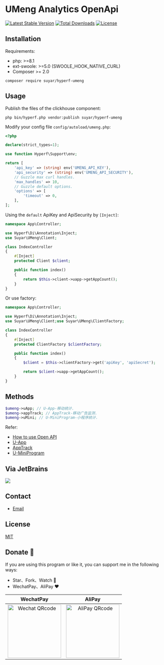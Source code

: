 # UMeng Analytics OpenApi

[![Latest Stable Version](https://img.shields.io/packagist/v/suyar/hyperf-umeng)](https://packagist.org/packages/suyar/hyperf-umeng)
[![Total Downloads](https://img.shields.io/packagist/dt/suyar/hyperf-umeng)](https://packagist.org/packages/suyar/hyperf-umeng)
[![License](https://img.shields.io/packagist/l/suyar/hyperf-umeng)](https://github.com/suyar/hyperf-umeng)

## Installation

Requirements:

- php: >=8.1
- ext-swoole: >=5.0 (SWOOLE_HOOK_NATIVE_CURL)
- Composer >= 2.0

```shell
composer require suyar/hyperf-umeng
```

## Usage

Publish the files of the clickhouse component:

```shell
php bin/hyperf.php vendor:publish suyar/hyperf-umeng
```

Modify your config file `config/autoload/umeng.php`:

```php
<?php

declare(strict_types=1);

use function Hyperf\Support\env;

return [
    'api_key' => (string) env('UMENG_API_KEY'),
    'api_security' => (string) env('UMENG_API_SECURITY'),
    // Guzzle max curl handles.
    'max_handles' => 10,
    // Guzzle default options.
    'options' => [
        'timeout' => 0,
    ],
];
```

Using the `default` ApiKey and ApiSecurity by `[Inject]`:

```php
namespace App\Controller;

use Hyperf\Di\Annotation\Inject;
use Suyar\UMeng\Client;

class IndexController
{
    #[Inject]
    protected Client $client;

    public function index()
    {
        return $this->client->uapp->getAppCount();
    }
}
```

Or use factory:

```php
namespace App\Controller;

use Hyperf\Di\Annotation\Inject;
use Suyar\UMeng\Client;use Suyar\UMeng\ClientFactory;

class IndexController
{
    #[Inject]
    protected ClientFactory $clientFactory;

    public function index()
    {
        $client = $this->clientFactory->get('apiKey', 'apiSecret');

        return $client->uapp->getAppCount();
    }
}
```

## Methods

```php
$umeng->uApp; // U-App-移动统计.
$umeng->appTrack; // AppTrack-移动广告监测.
$umeng->uMini; // U-MiniProgram-小程序统计.
```

Refer:
  - [How to use Open API](https://developer.umeng.com/open-api/guide)
  - [U-App](https://developer.umeng.com/open-api/ns/com.umeng.uapp/apply)
  - [AppTrack](https://developer.umeng.com/open-api/ns/com.umeng.apptrack/apply)
  - [U-MiniProgram](https://developer.umeng.com/open-api/ns/com.umeng.umini/apply)

## Via JetBrains

[![](https://resources.jetbrains.com/storage/products/company/brand/logos/jb_beam.svg)](https://www.jetbrains.com/?from=https://github.com/suyar)

## Contact

- [Email](mailto:su@zorzz.com)

## License

[MIT](LICENSE)

## Donate 🍵

If you are using this program or like it, you can support me in the following ways:

- Star、Fork、Watch 🚀
- WechatPay、AliPay ❤

|                                        WechatPay                                         |                                       AliPay                                        |
|:----------------------------------------------------------------------------------------:|:-----------------------------------------------------------------------------------:|
|   <img src="https://ooo.0x0.ooo/2024/07/10/OPsOGq.png" alt="Wechat QRcode" width=170>    | <img src="https://ooo.0x0.ooo/2024/07/10/OPsMev.png" alt="AliPay QRcode" width=170> |
